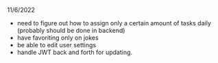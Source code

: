 11/6/2022
- need to figure out how to assign only a certain amount of tasks daily (probably should be done in backend)
- have favoriting only on jokes
- be able to edit user settings
- handle JWT back and forth for updating.
